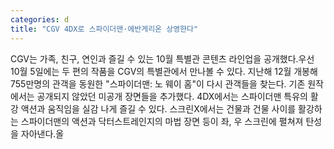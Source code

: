 ```yaml
---
categories: d
title: "CGV 4DX로 스파이더맨·에반게리온 상영한다"
---
```

CGV는 가족, 친구, 연인과 즐길 수 있는 10월 특별관 콘텐츠 라인업을 공개했다.우선 10월 5일에는 두 편의 작품을 CGV의 특별관에서 만나볼 수 있다. 지난해 12월 개봉해 755만명의 관객을 동원한 "스파이더맨: 노 웨이 홈"이 다시 관객들을 찾는다. 기존 원작에서는 공개되지 않았던 미공개 장면들을 추가했다. 4DX에서는 스파이더맨 특유의 활강 액션과 움직임을 실감 나게 즐길 수 있다. 스크린X에서는 건물과 건물 사이를 활강하는 스파이더맨의 액션과 닥터스트레인지의 마법 장면 등이 좌, 우 스크린에 펼쳐져 탄성을 자아낸다.올